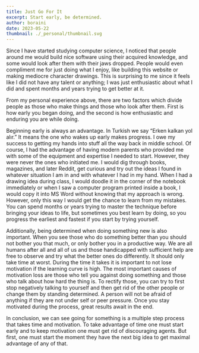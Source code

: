 ```yaml
---
title: Just Go For It
excerpt: Start early, be determined.
author: boraini
date: 2023-05-22
thumbnail: ./_personal/thumbnail.svg
---
```


Since I have started studying computer science, I noticed that people around me would build nice software using their acquired knowledge, and some would look after them with their jaws dropped. People would even compliment me for just doing what I enjoy, like building this website or making mediocre character drawings. This is surprising to me since it feels like I did not have any talent or anything; I was just enthusiastic about what I did and spent months and years trying to get better at it.

From my personal experience above, there are two factors which divide people as those who make things and those who look after them. First is how early you began doing, and the second is how enthusiastic and enduring you are while doing.

Beginning early is always an advantage. In Turkish we say “Erken kalkan yol alır.” It means the one who wakes up early makes progress. I owe my success to getting my hands into stuff all the way back in middle school. Of course, I had the advantage of having modern parents who provided me with some of the equipment and expertise I needed to start. However, they were never the ones who initiated me. I would dig through books, magazines, and later Reddit, get curious and try out the ideas I found in whatever situation I am in and with whatever I had in my hand. When I had a drawing idea during class, I would doodle it in the corner of the notebook immediately or when I saw a computer program printed inside a book, I would copy it into MS Word without knowing that my approach is wrong. However, only this way I would get the chance to learn from my mistakes. You can spend months or years trying to master the technique before bringing your ideas to life, but sometimes you best learn by doing, so you progress the earliest and fastest if you start by trying yourself.

Additionally, being determined when doing something new is also important. When you see those who do something better than you should not bother you that much, or only bother you in a productive way. We are all humans after all and all of us and those handicapped with sufficient help are free to observe and try what the better ones do differently. It should only take time at worst. During the time it takes it is important to not lose motivation if the learning curve is high. The most important causes of motivation loss are those who tell you against doing something and those who talk about how hard the thing is. To rectify those, you can try to first stop negatively talking to yourself and then get rid of the other people or change them by standing determined. A person will not be afraid of anything if they are not under self or peer pressure. Once you stay motivated during the process, great results await in the end.

In conclusion, we can see going for something is a multiple step process that takes time and motivation. To take advantage of time one must start early and to keep motivation one must get rid of discouraging agents. But first, one must start the moment they have the next big idea to get maximal advantage of any of that.
